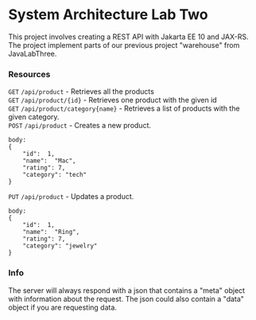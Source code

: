 # System Architecture Lab Two
This project involves creating a REST API with Jakarta EE 10 and JAX-RS.
The project implement parts of our previous project "warehouse" from JavaLabThree.

### Resources
`GET` `/api/product` - Retrieves all the products
<br>
`GET` `/api/product/{id}` - Retrieves one product with the given id
<br>
`GET` `/api/product/category{name}` - Retrieves a list of products with the given category.
<br>
`POST` `/api/product` - Creates a new product.
```jsonc
body:
{
    "id":  1,
    "name":  "Mac",
    "rating": 7,
    "category": "tech"
}
```

`PUT` `/api/product` - Updates a product.
```jsonc
body:
{
    "id":  1,
    "name":  "Ring",
    "rating": 7,
    "category": "jewelry"
}
```

### Info
The server will always respond with a json that contains a "meta" object with information about the request.
The json could also contain a "data" object if you are requesting data.
